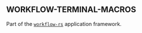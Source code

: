 ## WORKFLOW-TERMINAL-MACROS

Part of the [`workflow-rs`](https://github.com/workflow-rs) application framework.

